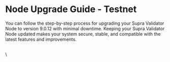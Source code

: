 # Node Upgrade Guide - Testnet

You can follow the step-by-step process for upgrading your Supra Validator Node to version 9.0.12 with minimal downtime. Keeping your Supra Validator Node updated makes your system secure, stable, and compatible with the latest features and improvements.&#x20;

\
\
